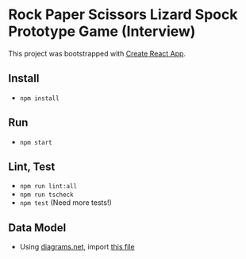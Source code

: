 # Rock Paper Scissors Lizard Spock Prototype Game (Interview)

This project was bootstrapped with [Create React App](https://github.com/facebook/create-react-app).

## Install

* `npm install`

## Run

* `npm start`

## Lint, Test

* `npm run lint:all`
* `npm run tscheck`
* `npm test` (Need more tests!)

## Data Model

* Using [diagrams.net](https://diagrams.net), import [this file](./docs/data-model.xml)
